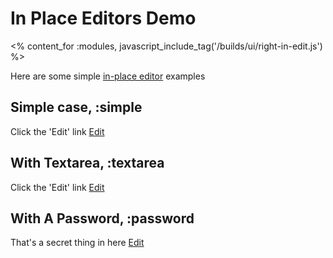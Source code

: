 # In Place Editors Demo
<% content_for :modules, javascript_include_tag('/builds/ui/right-in-edit.js') %>

Here are some simple [in-place editor](/ui/in-edit) examples


## Simple case, :simple

<p class="test-case">
  <span id="test-1">Click the 'Edit' link</span>
  <a href="" onclick="$('test-1').inEdit({toggle: this}); return false;">Edit</a>
</p>

## With Textarea, :textarea

<p class="test-case">
  <span id="test-2">Click the 'Edit' link</span>
  <a href="" onclick="$('test-2').inEdit({toggle: this, type: 'textarea'}); return false;">Edit</a>
</p>

## With A Password, :password

<p class="test-case">
  <span id="test-3">That's a secret thing in here</span>
  <a href="" onclick="$('test-3').inEdit({toggle: this, type: 'password'}); return false;">Edit</a>
</p>

<script type="text/javascript">
  $ext(InEdit.Options, {
    url: '/ui/in-edit/response',
    method: 'get'
  });
</script>
<style type="text/css">
  textarea.right-in-edit-field {
    height: 4em;
  }
</style>
